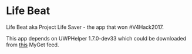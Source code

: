 # Life Beat
Life Beat aka Project Life Saver - the app that won #V4Hack2017.

This app depends on UWPHelper 1.7.0-dev33 which could be downloaded from [this](https://www.myget.org/gallery/bramborman) MyGet feed.
